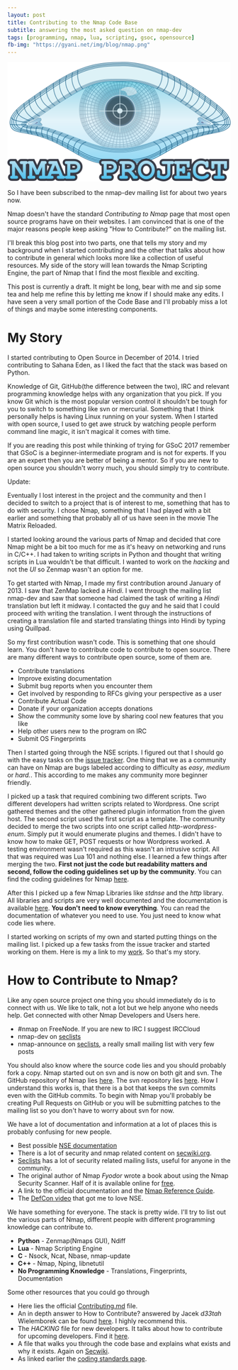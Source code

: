 ```yaml
---
layout: post
title: Contributing to the Nmap Code Base
subtitle: answering the most asked question on nmap-dev
tags: [programming, nmap, lua, scripting, gsoc, opensource]
fb-img: "https://gyani.net/img/blog/nmap.png"
---
```


![Nmap](/img/blog/nmap.png)

So I have been subscribed to the nmap-dev mailing list for about two years now.

Nmap doesn't have the standard *Contributing to Nmap* page that most open source programs have on their websites. I am convinced that is one of the major reasons people keep asking "How to Contribute?" on the mailing list.

I'll break this blog post into two parts, one that tells my story and my background when I started contributing and the other that talks about how to contribute in general which looks more like a collection of useful resources. My side of the story will lean towards the Nmap Scripting Engine, the part of Nmap that I find the most flexible and exciting.

This post is currently a draft. It might be long, bear with me and sip some tea and help me refine this by letting me know if I should make any edits. I have seen a very small portion of the Code Base and I'll probably miss a lot of things and maybe some interesting components.

# My Story

I started contributing to Open Source in December of 2014. I tried contributing to Sahana Eden, as I liked the fact that the stack was based on Python.

Knowledge of Git, GitHub(the difference between the two), IRC and relevant programming knowledge helps with any organization that you pick. If you know Git which is the most popular version control it shouldn't be tough for you to switch to something like svn or mercurial. Something that I think personally helps is having Linux running on your system. When I started with open source, I used to get awe struck by watching people perform command line magic, it isn't magical it comes with time.

If you are reading this post while thinking of trying for GSoC 2017 remember that GSoC is a beginner-intermediate program and is not for experts. If you are an expert then you are better of being a mentor. So if you are new to open source you shouldn't worry much, you should simply try to contribute.

Update:

Eventually I lost interest in the project and the community and then I decided to switch to a project that is of interest to me, something that has to do with security. I chose Nmap, something that I had played with a bit earlier and something that probably all of us have seen in the movie The Matrix Reloaded.

I started looking around the various parts of Nmap and decided that core Nmap might be a bit too much for me as it's heavy on networking and runs in C/C++.
I had taken to writing scripts in Python and thought that writing scripts in Lua wouldn't be that difficult. I wanted to work on the *hacking* and not the *UI* so Zenmap wasn't an option for me.

To get started with Nmap, I made my first contribution around January of 2013. I saw that ZenMap lacked a *Hindi*. I went through the mailing list nmap-dev and saw that someone had claimed the task of writing a *Hindi* translation but left it midway. I contacted the guy and he said that I could proceed with writing the translation. I went through the instructions of creating a translation file and started translating things into Hindi by typing using Quillpad.

So my first contribution wasn't code. This is something that one should learn. You don't have to contribute code to contribute to open source. There are many different ways to contribute open source, some of them are.

- Contribute translations
- Improve existing documentation
- Submit bug reports when you encounter them
- Get involved by responding to RFCs giving your perspective as a user
- Contribute Actual Code
- Donate if your organization accepts donations
- Show the community some love by sharing cool new features that you like
- Help other users new to the program on IRC
- Submit OS Fingerprints

Then I started going through the NSE scripts. I figured out that I should go with the easy tasks on the [issue tracker](http://issues.nmap.org). One thing that we as a community can have on Nmap are bugs labeled according to difficulty as *easy*, *medium* or *hard.*. This according to me makes any community more beginner friendly.

I picked up a task that required combining two different scripts. Two different developers had written scripts related to Wordpress. One script gathered themes and the other gathered plugin information from the given host. The second script used the first script as a template. The community decided to merge the two scripts into one script called *http-wordpress-enum*. Simply put it would enumerate plugins and themes. I didn't have to know how to make GET, POST requests or how Wordpress worked. A testing environment wasn't required as this wasn't an intrusive script. All that was required was Lua 101 and nothing else. I learned a few things after merging the two. **First not just the code but readability matters and second, follow the coding guidelines set up by the community**. You can find the coding guidelines for Nmap [here](https://secwiki.org/w/Nmap/Code_Standards).

After this I picked up a few Nmap Libraries like *stdnse* and the *http* library. All libraries and scripts are very well documented and the documentation is available [here](https://nmap.org/nsedoc/index.html). **You don't need to know everything**. You can read the documentation of whatever you need to use. You just need to know what code lies where.

I started working on scripts of my own and started putting things on the mailing list. I picked up a few tasks from the issue tracker and started working on them. Here is my a link to my [work](https://svn.nmap.org/nmap-exp/gyani/). So that's my story.

# How to Contribute to Nmap?

Like any open source project one thing you should immediately do is to connect with us. We like to talk, not a lot but we help anyone who needs help. Get connected with other Nmap Developers and Users here.

- #nmap on FreeNode. If you are new to IRC I suggest IRCCloud
- nmap-dev on [seclists](http://seclists.org/nmap-dev/)
- nmap-announce on [seclists](http://seclists.org/nmap-announce/), a really small mailing list with very few posts

You should also know where the source code lies and you should probably fork a copy. Nmap started out on svn and is now on both git and svn. The GitHub repository of Nmap lies [here](https://github.com/nmap/nmap/). The svn repository lies [here](https://svn.nmap.org). How I understand this works is, that there is a bot that keeps the svn commits even with the GitHub commits. To begin with Nmap you'll probably be creating Pull Requests on GitHub or you will be submitting patches to the mailing list so you don't have to worry about svn for now.

We have a lot of documentation and information at a lot of places this is  probably confusing for new people.

- Best possible [NSE documentation](https://nmap.org/nsedoc/index.html)
- There is a lot of security and nmap related content on [secwiki.org](https://secwiki.org/w/Special:AllPages).
- [Seclists](http://seclists.org/) has a lot of security related mailing lists, useful for anyone in the community.
- The original author of Nmap *Fyodor* wrote a book about using the Nmap Security Scanner. Half of it is available online for [free](https://nmap.org/book/).
- A link to the official documentation and the [Nmap Reference Guide](https://nmap.org/docs.html).
- The [DefCon video](https://www.youtube.com/watch?v=M-Uq7YSfZ4I) that got me to love NSE.

We have something for everyone. The stack is pretty wide. I'll try to list out the various parts of Nmap, different people with different programming knowledge can contribute to.

- **Python** - Zenmap(Nmaps GUI), Ndiff
- **Lua** - Nmap Scripting Engine
- **C** - Nsock, Ncat, Nbase, nmap-update
- **C++** - Nmap, Nping, libnetutil
- **No Programming Knowledge** - Translations, Fingerprints, Documentation

Some other resources that you could go through

- Here lies the official [Contributing.md](https://github.com/nmap/nmap/blob/master/CONTRIBUTING.md) file.
- An in depth answer to How to Contribute? answered by Jacek *d33tah* Wielemborek can be found [here](http://seclists.org/nmap-dev/2014/q1/2). I highly recommend this.
- The *HACKING* file for new developers. It talks about how to contribute for upcoming developers. Find it [here](https://github.com/nmap/nmap/blob/master/HACKING).
- A file that walks you through the code base and explains what exists and why it exists. Again on [Secwiki](https://secwiki.org/w/Nmap/Code_walkthrough).
- As linked earlier the [coding standards page](https://secwiki.org/w/Nmap/Code_Standards).